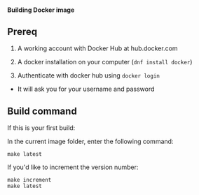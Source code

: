 #### Building Docker image

## Prereq

1.  A working account with Docker Hub at hub.docker.com

1.  A docker installation on your computer (`dnf install docker`)

1.  Authenticate with docker hub using `docker login`

*   It will ask you for your username and password

## Build command

If this is your first build:

In the current image folder, enter the following command:

```
make latest
```

If you'd like to increment the version number:

```
make increment
make latest
```

